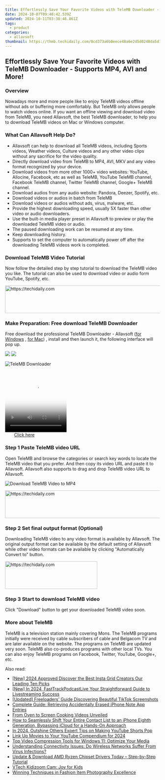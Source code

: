 ```yaml
---
title: Effortlessly Save Your Favorite Videos with TeleMB Downloader - Supports MP4, AVI and More!
date: 2024-10-07T09:48:42.539Z
updated: 2024-10-11T03:38:46.861Z
tags:
  - product
categories:
  - allavsoft
thumbnail: https://thmb.techidaily.com/0cd373a6b0eece48a6e2d5d0248da5d1df8fff3f71196cdaae4af6176a3b33bf.jpg
---
```


## Effortlessly Save Your Favorite Videos with TeleMB Downloader - Supports MP4, AVI and More!

### Overview

Nowadays more and more people like to enjoy TeleMB videos offline without ads or buffering more comfortably. But TeleMB only allows people to watch videos online. If you want an offline viewing and download video from TeleMB, you need Allavsoft, the best TeleMB downloader, to help you to download TeleMB videos on Mac or Windows computer.

### What Can Allavsoft Help Do?

* Allavsoft can help to download all TeleMB videos, including Sports videos, Weather videos, Culture videos and any other video clips without any sacrifice for the video quality.
* Directly download video from TeleMB to MP4, AVI, MKV and any video format recognized by your device.
* Download videos from more other 1000+ video websites: YouTube, Allocine, Facebook, etc as well as TeleMB, YouTube TeleMB channel, Facebook TeleMB channel, Twitter TeleMB channel, Google+ TeleMB channel.
* Download audios from any audio website: Pandora, Deezer, Spotify, etc.
* Download videos or audios in batch from TeleMB
* Download videos or audios without ads, virus, malware, etc.
* Provide the highest downloading speed, usually 5X faster than other video or audio downloaders.
* Use the built-in media player preset in Allavsoft to preview or play the downloaded TeleMB video or audio.
* The paused downloading work can be resumed at any time.
* Keep downloading history.
* Supports to set the computer to automatically power off after the downloading TeleMB videos work is completed.

### Download TeleMB Video Tutorial

Now follow the detailed step by step tutorial to download the TeleMB video you like. The tutorial can also be used to download video or audio form YouTube, Spotify, etc.

<!-- affiliate ads begin -->
<a href="https://oneplusfr.sjv.io/c/5597632/1622438/14044" target="_top" id="1622438">
  <img src="//a.impactradius-go.com/display-ad/14044-1622438" border="0" alt="https://techidaily.com" width="728" height="90"/>
</a>
<img height="0" width="0" src="https://oneplusfr.sjv.io/i/5597632/1622438/14044" style="position:absolute;visibility:hidden;" border="0" />
<!-- affiliate ads end -->

### Make Preparation: Free download TeleMB Downloader

Free download the professional TeleMB Downloader - Allavsoft ([for Windows](https://tools.techidaily.com/allavsoft/products/) , [for Mac](https://tools.techidaily.com/allavsoft/products/)) , install and then launch it, the following interface will pop up.

[![](https://www.allavsoft.com/how-to/../images/how-to/free-download-win.jpg)](https://tools.techidaily.com/allavsoft/products/) [![](https://www.allavsoft.com/how-to/../images/how-to/free-download-mac.jpg)](https://tools.techidaily.com/allavsoft/products/)

![TeleMB Downloader](https://www.allavsoft.com/how-to/../images/allavsoft/screen-shot-600.jpg)

<!-- affiliate ads begin -->
<span id="1743243">
					<video width="200" height="200" style="cursor:pointer"
           poster="//a.impactradius-go.com/display-clicktoplayimage/1743243.png"
           onclick="if(!this.playClicked){this.play();this.setAttribute('controls',true);this.playClicked=true;}">
	   <source src="//a.impactradius-go.com/display-ad/19272-1743243">
	   <img src="//a.impactradius-go.com/display-clicktoplayimage/1743243.png" style="border: none; height: 100%; width: 100%; object-fit: contain">
	</video>
	<div style="width:125px;text-align:center"><a href="javascript:window.open(decodeURIComponent('https%3A%2F%2Faligracehair.sjv.io%2Fc%2F5597632%2F1743243%2F19272'), '_blank');void(0);">Click here</a></div>
</span>
<img height="0" width="0" src="https://imp.pxf.io/i/5597632/1743243/19272" style="position:absolute;visibility:hidden;" border="0" />
<!-- affiliate ads end -->

### Step 1 Paste TeleMB video URL

Open TeleMB and browse the categories or search key words to locate the TeleMB video that you prefer. And then copy its video URL and paste it to Allavsoft. Allavsoft also supports to drag and drop TeleMB video URL to Allavsoft.

![Download TeleMB Video to MP4](https://www.allavsoft.com/how-to/../images/how-to/download-rtmp-video/download-rtmp-video.jpg)

<!-- affiliate ads begin -->
<a href="https://ephamedtechinc.pxf.io/c/5597632/2136614/26400" target="_top" id="2136614">
  <img src="//a.impactradius-go.com/display-ad/26400-2136614" border="0" alt="https://techidaily.com" width="728" height="90"/>
</a>
<img height="0" width="0" src="https://ephamedtechinc.pxf.io/i/5597632/2136614/26400" style="position:absolute;visibility:hidden;" border="0" />
<!-- affiliate ads end -->

### Step 2 Set final output format (Optional)

Downloading TeleMB video to any video format is available by Allavsoft. The original output format can be available by the default setting of Allavsoft while other video formats can be available by clicking "Automatically Convert to" button.

<!-- affiliate ads begin -->
<a href="https://aligracehair.sjv.io/c/5597632/2016129/19272" target="_top" id="2016129">
  <img src="//a.impactradius-go.com/display-ad/19272-2016129" border="0" alt="https://techidaily.com" width="300" height="90"/>
</a>
<img height="0" width="0" src="https://aligracehair.sjv.io/i/5597632/2016129/19272" style="position:absolute;visibility:hidden;" border="0" />
<!-- affiliate ads end -->

### Step 3 Start to download TeleMB video

Click "Download" button to get your downloaded TeleMB video soon.

### More about TeleMB

TeleMB is a television station mainly covering Mons. The TeleMB programs initially were received by cable subscribers of cable and Belgacom TV and are later available on the website. The programs on TeleMB are updated very soon. TeleMB also co-produces programs with other local TVs. You can also enjoy TeleMB programs on Facebook, Twitter, YouTube, Google+, etc.

<ins class="adsbygoogle"
     style="display:block"
     data-ad-format="autorelaxed"
     data-ad-client="ca-pub-7571918770474297"
     data-ad-slot="1223367746"></ins>

<ins class="adsbygoogle"
     style="display:block"
     data-ad-client="ca-pub-7571918770474297"
     data-ad-slot="8358498916"
     data-ad-format="auto"
     data-full-width-responsive="true"></ins>

<span class="atpl-alsoreadstyle">Also read:</span>
<div><ul>
<li><a href="https://instagram-videos.techidaily.com/new-2024-approved-discover-the-best-insta-grid-creators-our-leading-ten-picks/"><u>[New] 2024 Approved Discover the Best Insta Grid Creators Our Leading Ten Picks</u></a></li>
<li><a href="https://fox-access.techidaily.com/new-in-2024-fasttrackpodcastlive-your-straightforward-guide-to-livestreaming-success/"><u>[New] In 2024, FastTrackPodcastLive Your Straightforward Guide to Livestreaming Success</u></a></li>
<li><a href="https://fox-blue.techidaily.com/updated-freeloaders-guide-discovering-beautiful-tiktok-screenshots/"><u>[Updated] Freeloaders' Guide Discovering Beautiful TikTok Screenshots</u></a></li>
<li><a href="https://discover-excellent.techidaily.com/complete-guide-retrieving-accidentally-erased-iphone-note-app-entries/"><u>Complete Guide: Retrieving Accidentally Erased iPhone Note App Entries</u></a></li>
<li><a href="https://youtube-clips.techidaily.com/from-oven-to-screen-cooking-videos-unveiled/"><u>From Oven to Screen Cooking Videos Unveiled</u></a></li>
<li><a href="https://discover-excellent.techidaily.com/how-to-seamlessly-shift-your-entire-contact-list-to-an-iphone-eighth-generation-bypassing-icloud-for-a-hands-on-approach/"><u>How to Seamlessly Shift Your Entire Contact List to an iPhone Eighth Generation, Bypassing iCloud for a Hands-On Approach</u></a></li>
<li><a href="https://youtube-stream.techidaily.com/in-2024-outshine-others-expert-tips-on-making-youtube-shorts-pop/"><u>In 2024, Outshine Others Expert Tips on Making YouTube Shorts Pop</u></a></li>
<li><a href="https://extra-guidance.techidaily.com/link-up-movies-to-your-youtube-compendium-for-2024/"><u>Link Up Movies to Your YouTube Compendium for 2024</u></a></li>
<li><a href="https://discover-excellent.techidaily.com/top-video-compression-tools-for-windows-11-optimize-your-media/"><u>Top Video Compression Tools for Windows 11: Optimize Your Media</u></a></li>
<li><a href="https://discover-excellent.techidaily.com/understanding-connectivity-issues-do-wireless-networks-suffer-from-virus-infections/"><u>Understanding Connectivity Issues: Do Wireless Networks Suffer From Virus Infections?</u></a></li>
<li><a href="https://win-dash.techidaily.com/update-and-download-amd-ryzen-chipset-drivers-today-step-by-step-tutorial/"><u>Update & Download AMD Ryzen Chipset Drivers Today – Step-by-Step Tutorial</u></a></li>
<li><a href="https://buynow-info.techidaily.com/vtech-kidizoom-cam-joy-for-kids/"><u>VTech Kidizoom Cam: Joy for Kids</u></a></li>
<li><a href="https://discover-excellent.techidaily.com/winning-techniques-in-fashion-item-photography-excellence/"><u>Winning Techniques in Fashion Item Photography Excellence</u></a></li>
</ul></div>

